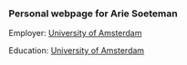 ### Personal webpage for Arie Soeteman

Employer: [University of Amsterdam](https://www.uva.nl/)

Education: [University of Amsterdam](https://www.uva.nl/)
